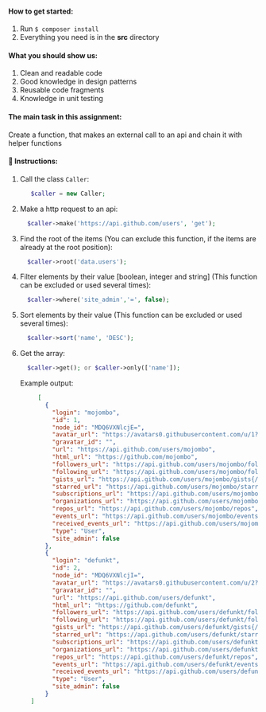 #### How to **get started**:

1. Run `$ composer install`
2. Everything you need is in the **src** directory

#### What you should show us:
1. Clean and readable code
2. Good knowledge in design patterns
3. Reusable code fragments
4. Knowledge in unit testing

#### The main task in this assignment:
Create a function, that makes an external call to an api and chain it with helper functions

#### 🤖 Instructions:
1. Call the class `Caller`:
    ```php
       $caller = new Caller;
    ```

2. Make a http request to an api:
     ```php
       $caller->make('https://api.github.com/users', 'get');
     ```
3. Find the root of the items (You can exclude this function, if the items are already at the root position):
    ```php
      $caller->root('data.users');
      ```
4. Filter elements by their value [boolean, integer and string] (This function can be excluded or used several times):
    ```php
      $caller->where('site_admin','=', false);
      ```
5. Sort elements by their value (This function can be excluded or used several times):
    ```php
      $caller->sort('name', 'DESC');
      ```
6. Get the array:
    ```php
      $caller->get(); or $caller->only(['name']);
      ```
   
    Example output: 
    
    ```json
         [
           {
             "login": "mojombo",
             "id": 1,
             "node_id": "MDQ6VXNlcjE=",
             "avatar_url": "https://avatars0.githubusercontent.com/u/1?v=4",
             "gravatar_id": "",
             "url": "https://api.github.com/users/mojombo",
             "html_url": "https://github.com/mojombo",
             "followers_url": "https://api.github.com/users/mojombo/followers",
             "following_url": "https://api.github.com/users/mojombo/following{/other_user}",
             "gists_url": "https://api.github.com/users/mojombo/gists{/gist_id}",
             "starred_url": "https://api.github.com/users/mojombo/starred{/owner}{/repo}",
             "subscriptions_url": "https://api.github.com/users/mojombo/subscriptions",
             "organizations_url": "https://api.github.com/users/mojombo/orgs",
             "repos_url": "https://api.github.com/users/mojombo/repos",
             "events_url": "https://api.github.com/users/mojombo/events{/privacy}",
             "received_events_url": "https://api.github.com/users/mojombo/received_events",
             "type": "User",
             "site_admin": false
           },
           {
             "login": "defunkt",
             "id": 2,
             "node_id": "MDQ6VXNlcjI=",
             "avatar_url": "https://avatars0.githubusercontent.com/u/2?v=4",
             "gravatar_id": "",
             "url": "https://api.github.com/users/defunkt",
             "html_url": "https://github.com/defunkt",
             "followers_url": "https://api.github.com/users/defunkt/followers",
             "following_url": "https://api.github.com/users/defunkt/following{/other_user}",
             "gists_url": "https://api.github.com/users/defunkt/gists{/gist_id}",
             "starred_url": "https://api.github.com/users/defunkt/starred{/owner}{/repo}",
             "subscriptions_url": "https://api.github.com/users/defunkt/subscriptions",
             "organizations_url": "https://api.github.com/users/defunkt/orgs",
             "repos_url": "https://api.github.com/users/defunkt/repos",
             "events_url": "https://api.github.com/users/defunkt/events{/privacy}",
             "received_events_url": "https://api.github.com/users/defunkt/received_events",
             "type": "User",
             "site_admin": false
           }
       ]
      ```
   

